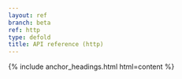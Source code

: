```yaml
---
layout: ref
branch: beta
ref: http
type: defold
title: API reference (http)
---
```

{% include anchor_headings.html html=content %}